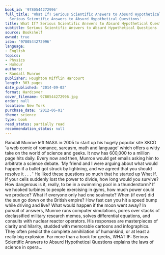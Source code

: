 ```yaml
---
book_id: '9780544272996'
full_title: 'What If? Serious Scientific Answers to Absurd Hypothetical Questions:
  Serious Scientific Answers to Absurd Hypothetical Questions'
title: What If? Serious Scientific Answers to Absurd Hypothetical Questions
subtitle: Serious Scientific Answers to Absurd Hypothetical Questions
source: Bookshelf
owned: true
isbn: '9780544272996'
language:
- English
topics:
- Physics
- Humour
authors:
- Randall Munroe
publisher: Houghton Mifflin Harcourt
length: 303 pages
date_published: '2014-09-02'
format: Hardcover
cover_filename: 9780544272996.jpg
order: null
location: New York
purchase_date: '2012-06-01'
theme: science
type: book
read_status: partially read
recommendation_status: null
---
```

Randall Munroe left NASA in 2005 to start up his hugely popular site XKCD 'a web comic of romance, sarcasm, math and language' which offers a witty take on the world of science and geeks. It now has 600,000 to a million page hits daily. Every now and then, Munroe would get emails asking him to arbitrate a science debate. 'My friend and I were arguing about what would happen if a bullet got struck by lightning, and we agreed that you should resolve it . . . ' He liked these questions so much that he started up What If.
If your cells suddenly lost the power to divide, how long would you survive?
How dangerous is it, really, to be in a swimming pool in a thunderstorm?
If we hooked turbines to people exercising in gyms, how much power could we produce?
What if everyone only had one soulmate?
When (if ever) did the sun go down on the British empire?
How fast can you hit a speed bump while driving and live?
What would happen if the moon went away?
In pursuit of answers, Munroe runs computer simulations, pores over stacks of declassified military research memos, solves differential equations, and consults with nuclear reactor operators. His responses are masterpieces of clarity and hilarity, studded with memorable cartoons and infographics. They often predict the complete annihilation of humankind, or at least a really big explosion. Far more than a book for geeks, WHAT IF: Serious Scientific Answers to Absurd Hypothetical Questions explains the laws of science in opera...
